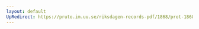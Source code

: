 ```yaml
---
layout: default
UpRedirect: https://pruto.im.uu.se/riksdagen-records-pdf/1868/prot-1868--ak--509/prot-1868--ak--509_023.pdf
---
```

